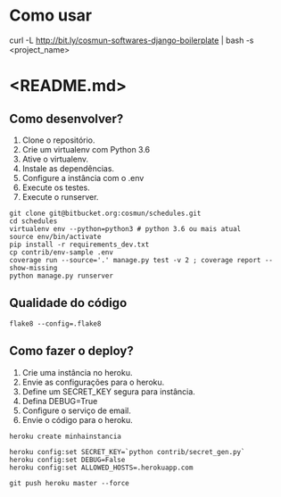 # Como usar

curl -L http://bit.ly/cosmun-softwares-django-boilerplate | bash -s <project_name>


# <README.md>

## Como desenvolver?

1. Clone o repositório.
2. Crie um virtualenv com Python 3.6
3. Ative o virtualenv.
4. Instale as dependências.
5. Configure a instância com o .env
6. Execute os testes.
6. Execute o runserver.

```console
git clone git@bitbucket.org:cosmun/schedules.git
cd schedules
virtualenv env --python=python3 # python 3.6 ou mais atual
source env/bin/activate
pip install -r requirements_dev.txt
cp contrib/env-sample .env
coverage run --source='.' manage.py test -v 2 ; coverage report --show-missing
python manage.py runserver
```

## Qualidade do código

```console
flake8 --config=.flake8
```


## Como fazer o deploy?

1. Crie uma instância no heroku.
2. Envie as configurações para o heroku.
3. Define um SECRET_KEY segura para instância.
4. Defina DEBUG=True
5. Configure o serviço de email.
6. Envie o código para o heroku.

```console
heroku create minhainstancia

heroku config:set SECRET_KEY=`python contrib/secret_gen.py`
heroku config:set DEBUG=False
heroku config:set ALLOWED_HOSTS=.herokuapp.com

git push heroku master --force
```

